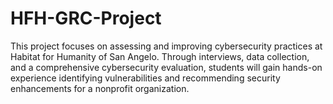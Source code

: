 # HFH-GRC-Project
This project focuses on assessing and improving cybersecurity practices at Habitat for Humanity of San Angelo. Through interviews, data collection, and a comprehensive cybersecurity evaluation, students will gain hands-on experience identifying vulnerabilities and recommending security enhancements for a nonprofit organization.
